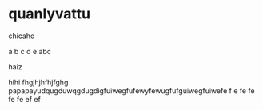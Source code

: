 # quanlyvattu

chicaho

a b c d e 
abc


haiz

hihi
fhgjhjhfhjfghg
papapayudqugduwqgdugdigfuiwegfufewyfewugfufguiwegfuiwefe
f
e
fe
fe
fe
fe
ef
ef
